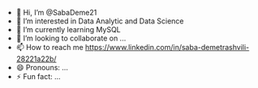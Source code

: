 - 👋 Hi, I’m @SabaDeme21
- 👀 I’m interested in Data Analytic and Data Science
- 🌱 I’m currently learning MySQL
- 💞️ I’m looking to collaborate on ...
- 📫 How to reach me https://www.linkedin.com/in/saba-demetrashvili-28221a22b/
- 😄 Pronouns: ...
- ⚡ Fun fact: ...

<!---
SabaDeme21/SabaDeme21 is a ✨ special ✨ repository because its `README.md` (this file) appears on your GitHub profile.
You can click the Preview link to take a look at your changes.
--->
